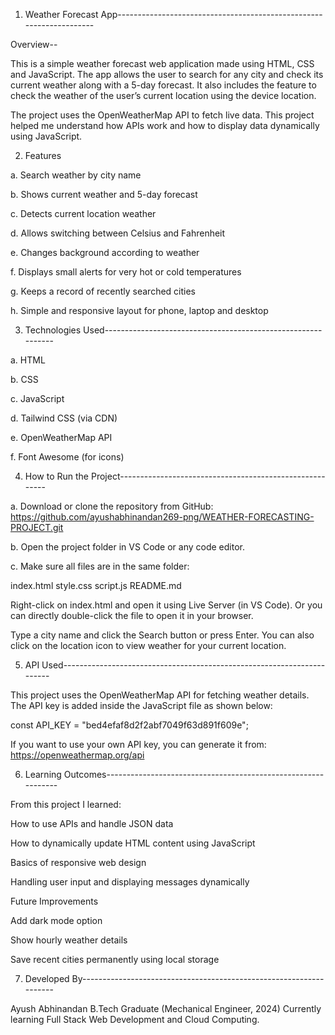 1. Weather Forecast App--------------------------------------------------------------------

Overview--

This is a simple weather forecast web application made using HTML, CSS and JavaScript.
The app allows the user to search for any city and check its current weather along with a 5-day forecast.
It also includes the feature to check the weather of the user’s current location using the device location.

The project uses the OpenWeatherMap API to fetch live data.
This project helped me understand how APIs work and how to display data dynamically using JavaScript.

2. Features

a. Search weather by city name

b. Shows current weather and 5-day forecast

c. Detects current location weather

d. Allows switching between Celsius and Fahrenheit

e. Changes background according to weather

f. Displays small alerts for very hot or cold temperatures

g. Keeps a record of recently searched cities

h. Simple and responsive layout for phone, laptop and desktop

3. Technologies Used-------------------------------------------------------------

a. HTML

b. CSS

c. JavaScript

d. Tailwind CSS (via CDN)

e. OpenWeatherMap API

f. Font Awesome (for icons)

4. How to Run the Project--------------------------------------------------------

a. Download or clone the repository from GitHub:
https://github.com/ayushabhinandan269-png/WEATHER-FORECASTING-PROJECT.git

b. Open the project folder in VS Code or any code editor.

c. Make sure all files are in the same folder:

index.html
style.css
script.js
README.md


Right-click on index.html and open it using Live Server (in VS Code).
Or you can directly double-click the file to open it in your browser.

Type a city name and click the Search button or press Enter.
You can also click on the location icon to view weather for your current location.

5. API Used-----------------------------------------------------------------------

This project uses the OpenWeatherMap API for fetching weather details.
The API key is added inside the JavaScript file as shown below:

const API_KEY = "bed4efaf8d2f2abf7049f63d891f609e";


If you want to use your own API key, you can generate it from:
https://openweathermap.org/api

6. Learning Outcomes--------------------------------------------------------------

From this project I learned:

How to use APIs and handle JSON data

How to dynamically update HTML content using JavaScript

Basics of responsive web design

Handling user input and displaying messages dynamically

Future Improvements

Add dark mode option

Show hourly weather details

Save recent cities permanently using local storage

7. Developed By-------------------------------------------------------------------

Ayush Abhinandan
B.Tech Graduate (Mechanical Engineer, 2024)
Currently learning Full Stack Web Development and Cloud Computing.